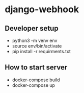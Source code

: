 # django-webhook

## Developer setup

- python3 -m venv env
- source env/bin/activate
- pip install -r requirments.txt

## How to start server

- docker-compose build 
- docker-compose up
